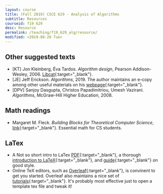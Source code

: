 ```yaml
---
layout: course
title: (Fall 2019) CSCE 629 - Analysis of Algorithms
subtitle: Resources
courseid: f19 629
desc: Resource
permalink: /teaching/f19_629_alg/resource/
modified: <2019-08-20 Tue>
---
```

## Other suggested texts
*  [KT] Jon Kleinberg, Éva Tardos. _Algorithm design_, Pearson Addison-Wesley, 2006. [Libcat](https://libcat.tamu.edu/vwebv/holdingsInfo?bibId=2587151){:target="_blank"}. 
*  [JE] Jeff Erickson. _Algorithms_, 2019. The author maintains
an e-copy among other useful materials on his
[webpage](http://jeffe.cs.illinois.edu/teaching/algorithms/){:target="_blank"}. 
*  [DPV] Sanjoy Dasgupta, Christos Papadimitriou, Umesh
   Vazirani. _Algorithms_, McGraw-Hill Higher Education, 2008. 

## Math readings
* Margaret M. Fleck. _Building Blocks for Theoretical Computer
Science_,
[link](http://mfleck.cs.illinois.edu/building-blocks/){:target="_blank"}. Essential
math for CS students.

## LaTex
* A Not so short intro to LaTex [PDF](https://tobi.oetiker.ch/lshort/lshort.pdf){:target="_blank"}, a thorough [introduction to LaTeX](https://en.wikibooks.org/wiki/LaTeX){:target="_blank"}, and [guide](http://www.math.illinois.edu/~ajh/tex/basics.html){:target="_blank"} on good style. 
* Online TeX editors, such as
  [Overleaf](https://www.overleaf.com/){:target="_blank"}, is
  convinent to get you started. Overleaf also maintains a nice set of
  [tutorials](https://www.sharelatex.com/blog/latex-guides/beginners-tutorial.html){:target="_blank"}. It's
  probably most effective just to open a template tex file and tweak
  it!
